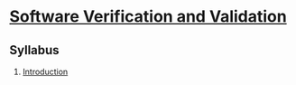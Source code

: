 # [Software Verification and Validation](https://fenix.ciencias.ulisboa.pt/degrees/engenharia-informatica-564500436615277/disciplina-curricular/846155801952538)

## Syllabus
1. [Introduction](./1-introduction.md)
